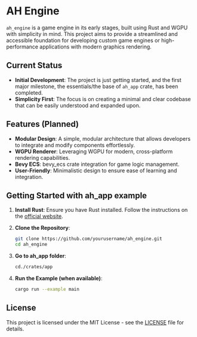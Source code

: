 # AH Engine

`ah_engine` is a game engine in its early stages, built using Rust and WGPU with simplicity in mind. This project aims to provide a streamlined and accessible foundation for developing custom game engines or high-performance applications with modern graphics rendering.

## Current Status

- **Initial Development**: The project is just getting started, and the first major milestone, the essentials/the base of `ah_app` crate, has been completed.
- **Simplicity First**: The focus is on creating a minimal and clear codebase that can be easily understood and expanded upon.

## Features (Planned)

- **Modular Design**: A simple, modular architecture that allows developers to integrate and modify components effortlessly.
- **WGPU Renderer**: Leveraging WGPU for modern, cross-platform rendering capabilities.
- **Bevy ECS**: bevy_ecs crate integration for game logic management.
- **User-Friendly**: Minimalistic design to ensure ease of learning and integration.

## Getting Started  with ah_app example

1. **Install Rust**: Ensure you have Rust installed. Follow the instructions on the [official website](https://www.rust-lang.org/).
   
2. **Clone the Repository**:
    ```bash
    git clone https://github.com/yourusername/ah_engine.git
    cd ah_engine
    
    ```

3. **Go to ah_app folder**:
    ```bash
    cd./crates/app
    ```

4. **Run the Example (when available)**:
    ```bash
    cargo run --example main
    ```

## License

This project is licensed under the MIT License - see the [LICENSE](LICENSE) file for details.
